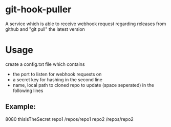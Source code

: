 # git-hook-puller
A service which is able to receive webhook request regarding releases from github and "git pull" the latest version

# Usage
create a config.txt file which contains
- the port to listen for webhook requests on
- a secret key for hashing in the second line
- name, local path to cloned repo to update (space seperated) in the following lines

## Example:
8080
thisIsTheSecret
repo1 /repos/repo1
repo2 /repos/repo2

